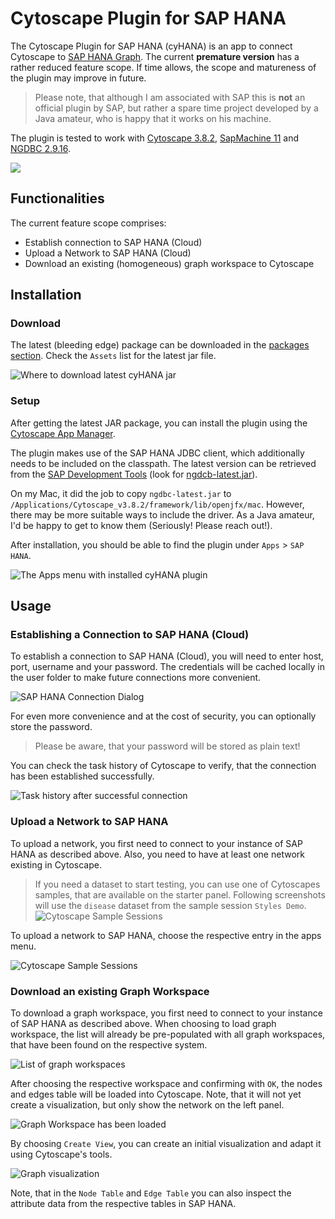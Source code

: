 # Cytoscape Plugin for SAP HANA
The Cytoscape Plugin for SAP HANA (cyHANA) is an app to connect Cytoscape to [SAP HANA Graph](https://help.sap.com/viewer/11afa2e60a5f4192a381df30f94863f9/2021_2_QRC/en-US/30d1d8cfd5d0470dbaac2ebe20cefb8f.html). The current **premature version** has a rather reduced feature scope. If time allows, the scope and matureness of the plugin may improve in future.

> Please note, that although I am associated with SAP this is **not** an official plugin by SAP, but rather a spare time project developed by a Java amateur, who is happy that it works on his machine.

The plugin is tested to work with [Cytoscape 3.8.2](https://cytoscape.org/), [SapMachine 11](https://sap.github.io/SapMachine/) and [NGDBC 2.9.16](https://tools.hana.ondemand.com/#hanatools).

![](doc/img/cover_image.png)

## Functionalities
The current feature scope comprises:
- Establish connection to SAP HANA (Cloud)
- Upload a Network to SAP HANA (Cloud)
- Download an existing (homogeneous) graph workspace to Cytoscape

## Installation
### Download
The latest (bleeding edge) package can be downloaded in the [packages section](https://github.com/mkemeter/cyHANA/packages). Check the `Assets` list for the latest jar file.

![Where to download latest cyHANA jar](doc/img/download_cyhana.png)

### Setup
After getting the latest JAR package, you can install the plugin using the [Cytoscape App Manager](http://manual.cytoscape.org/en/stable/App_Manager.html). 

The plugin makes use of the SAP HANA JDBC client, which additionally needs to be included on the classpath. The latest version can be retrieved from the [SAP Development Tools](https://tools.hana.ondemand.com/#hanatools) (look for [ngdcb-latest.jar](https://tools.hana.ondemand.com/additional/ngdbc-latest.jar)).

On my Mac, it did the job to copy `ngdbc-latest.jar` to `/Applications/Cytoscape_v3.8.2/framework/lib/openjfx/mac`. However, there may be more suitable ways to include the driver. As a Java amateur, I'd be happy to get to know them (Seriously! Please reach out!).

After installation, you should be able to find the plugin under `Apps` > `SAP HANA`.

![The Apps menu with installed cyHANA plugin](doc/img/apps_menu.png)

## Usage
### Establishing a Connection to SAP HANA (Cloud)
To establish a connection to SAP HANA (Cloud), you will need to enter host, port, username and your password. The credentials will be cached locally in the user folder to make future connections more convenient.

![SAP HANA Connection Dialog](doc/img/connection_dialog.png)

For even more convenience and at the cost of security, you can optionally store the password. 

> Please be aware, that your password will be stored as plain text!

You can check the task history of Cytoscape to verify, that the connection has been established successfully.

![Task history after successful connection](doc/img/task_history_connection.png)

### Upload a Network to SAP HANA
To upload a network, you first need to connect to your instance of SAP HANA as described above. Also, you need to have at least one network existing in Cytoscape.

> If you need a dataset to start testing, you can use one of Cytoscapes samples, that are available on the starter panel. Following screenshots will use the `disease` dataset from the sample session `Styles Demo`.
![Cytoscape Sample Sessions](doc/img/cytoscape_sample_sessions.png)

To upload a network to SAP HANA, choose the respective entry in the apps menu.

![Cytoscape Sample Sessions](doc/img/create_new_workspace_dialog.png)

### Download an existing Graph Workspace
To download a graph workspace, you first need to connect to your instance of SAP HANA as described above. When choosing to load graph workspace, the list will already be pre-populated with all graph workspaces, that have been found on the respective system.

![List of graph workspaces](doc/img/graph_workspace_selection.png)

After choosing the respective workspace and confirming with `OK`, the nodes and edges table will be loaded into Cytoscape. Note, that it will not yet create a visualization, but only show the network on the left panel.

![Graph Workspace has been loaded](doc/img/graph_workspace_loaded.png)

By choosing `Create View`, you can create an initial visualization and adapt it using Cytoscape's tools.

![Graph visualization](doc/img/graph_visualization.png)

Note, that in the `Node Table` and `Edge Table` you can also inspect the attribute data from the respective tables in SAP HANA.